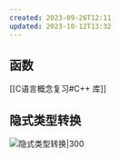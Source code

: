 ```yaml
---
created: 2023-09-26T12:11
updated: 2023-10-12T13:32
---
```

## 函数
[[C语言概念复习#C++ 库]]

## 隐式类型转换
![隐式类型转换|300](https://xtmu.top/img/%E9%9A%90%E5%BC%8F%E7%B1%BB%E5%9E%8B%E8%BD%AC%E6%8D%A2.png) 
